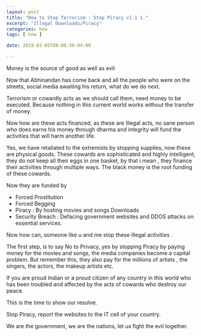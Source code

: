 ```yaml
---
layout: post
title: "How to Stop Terrorism : Stop Piracy v1.1 1."
excerpt: "Illegal Downloads/Piracy"
categories: how
tags: [ how ]

date: 2019-03-05T08:08:50-04:00

---
```



Money is the source of good as well as evil

Now that Abhinandan has come back and all the people who were on the streets,
social media awaiting his return, what do we do next.

Terrorism or cowardly acts as we should call them, need money to be executed.
Because nothing in this current world works without the transfer of money.

Now how are these acts financed, as these are Illegal acts, no sane person
who does earns his money through dharma and integrity will fund the activities
that will harm another life.

Yes, we have retaliated to the extremists by stopping supplies, now these are physical
goods. These cowards are sophisticated and highly intelligent, they do not keep all their
eggs in one basket, by that i mean , they finance their activities through multiple ways.
The black money is the root funding of these cowards.

Now they are funded by
* Forced Prostitution
* Forced Begging
* Piracy : By hosting movies and songs Downloads
* Security Breach : Defacing government websites and DDOS attacks on essential services.

Now how can, someone like u and me stop these illegal activities .

The first step, is to say No to Privacy, yes by stopping Piracy by paying money for the
movies and songs, the media companies become a capital problem. But remember this, they also pay
for the millions of artists , the singers, the actors, the makeup artists etc.  

If you are proud Indian or a proud citizen of any country in this world who has been troubled
and affected by the acts of cowards who destroy our peace.

This is the time to show our resolve.

Stop Piracy, report the websites to the IT cell of your country.

We are the government, we are the nations, let us fight the evil together.
